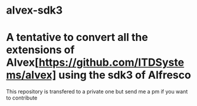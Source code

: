 # alvex-sdk3

# A tentative to convert all the extensions of Alvex[https://github.com/ITDSystems/alvex] using the sdk3 of Alfresco

This repository is transfered to a private one but send me a pm if you want to contribute
